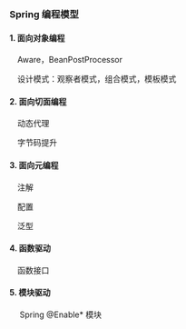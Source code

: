 ### Spring 编程模型

#### 1. 面向对象编程
&ensp;&ensp;Aware，BeanPostProcessor

&ensp;&ensp;设计模式：观察者模式，组合模式，模板模式
#### 2. 面向切面编程
&ensp;&ensp;动态代理

&ensp;&ensp;字节码提升

#### 3. 面向元编程
&ensp;&ensp;注解

&ensp;&ensp;配置

&ensp;&ensp;泛型

#### 4. 函数驱动
&ensp;&ensp;函数接口

#### 5. 模块驱动
&ensp;&ensp; Spring @Enable* 模块